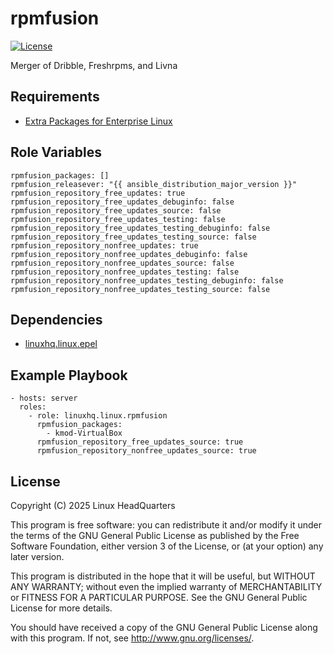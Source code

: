 # rpmfusion

[![License](https://img.shields.io/badge/license-GPLv3-lightgreen)](https://www.gnu.org/licenses/gpl-3.0.en.html#license-text)

Merger of Dribble, Freshrpms, and Livna

## Requirements

* [Extra Packages for Enterprise Linux](https://docs.fedoraproject.org/en-US/epel/)

## Role Variables

    rpmfusion_packages: []
    rpmfusion_releasever: "{{ ansible_distribution_major_version }}"
    rpmfusion_repository_free_updates: true
    rpmfusion_repository_free_updates_debuginfo: false
    rpmfusion_repository_free_updates_source: false
    rpmfusion_repository_free_updates_testing: false
    rpmfusion_repository_free_updates_testing_debuginfo: false
    rpmfusion_repository_free_updates_testing_source: false
    rpmfusion_repository_nonfree_updates: true
    rpmfusion_repository_nonfree_updates_debuginfo: false
    rpmfusion_repository_nonfree_updates_source: false
    rpmfusion_repository_nonfree_updates_testing: false
    rpmfusion_repository_nonfree_updates_testing_debuginfo: false
    rpmfusion_repository_nonfree_updates_testing_source: false

## Dependencies

* [linuxhq.linux.epel](https://github.com/linuxhq/ansible-collection-linux/tree/main/roles/epel)

## Example Playbook

    - hosts: server
      roles:
        - role: linuxhq.linux.rpmfusion
          rpmfusion_packages:
            - kmod-VirtualBox
          rpmfusion_repository_free_updates_source: true
          rpmfusion_repository_nonfree_updates_source: true

## License

Copyright (C) 2025 Linux HeadQuarters

This program is free software: you can redistribute it and/or modify
it under the terms of the GNU General Public License as published by
the Free Software Foundation, either version 3 of the License, or
(at your option) any later version.

This program is distributed in the hope that it will be useful,
but WITHOUT ANY WARRANTY; without even the implied warranty of
MERCHANTABILITY or FITNESS FOR A PARTICULAR PURPOSE. See the
GNU General Public License for more details.

You should have received a copy of the GNU General Public License
along with this program. If not, see <http://www.gnu.org/licenses/>.
